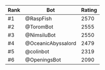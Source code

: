 Rank|Bot|Rating
---|---|---
#1|@RaspFish|2570
#2|@ToromBot|2555
#3|@NimsiluBot|2550
#4|@OceanicAbyssalord|2479
#5|@colinbot|2319
#6|@OpeningsBot|2090
